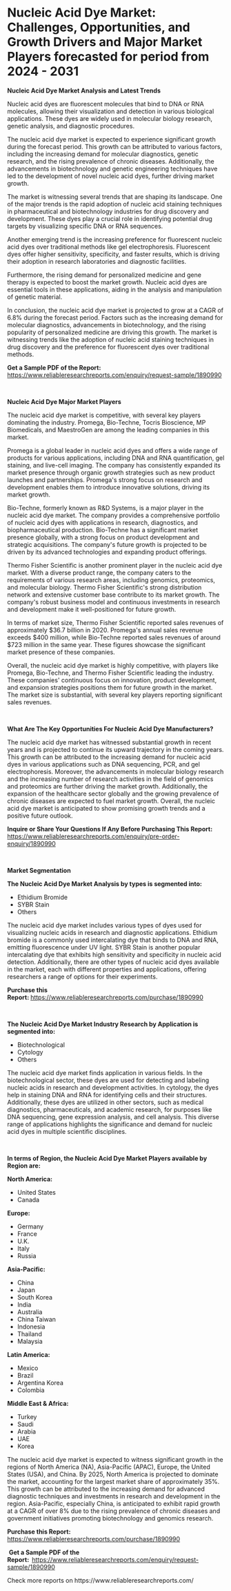 <p><h1>Nucleic Acid Dye Market: Challenges, Opportunities, and Growth Drivers and Major Market Players forecasted for period from 2024 - 2031</h1></p><p><strong>Nucleic Acid Dye Market Analysis and Latest Trends</strong></p>
<p><p>Nucleic acid dyes are fluorescent molecules that bind to DNA or RNA molecules, allowing their visualization and detection in various biological applications. These dyes are widely used in molecular biology research, genetic analysis, and diagnostic procedures.</p><p>The nucleic acid dye market is expected to experience significant growth during the forecast period. This growth can be attributed to various factors, including the increasing demand for molecular diagnostics, genetic research, and the rising prevalence of chronic diseases. Additionally, the advancements in biotechnology and genetic engineering techniques have led to the development of novel nucleic acid dyes, further driving market growth.</p><p>The market is witnessing several trends that are shaping its landscape. One of the major trends is the rapid adoption of nucleic acid staining techniques in pharmaceutical and biotechnology industries for drug discovery and development. These dyes play a crucial role in identifying potential drug targets by visualizing specific DNA or RNA sequences.</p><p>Another emerging trend is the increasing preference for fluorescent nucleic acid dyes over traditional methods like gel electrophoresis. Fluorescent dyes offer higher sensitivity, specificity, and faster results, which is driving their adoption in research laboratories and diagnostic facilities.</p><p>Furthermore, the rising demand for personalized medicine and gene therapy is expected to boost the market growth. Nucleic acid dyes are essential tools in these applications, aiding in the analysis and manipulation of genetic material.</p><p>In conclusion, the nucleic acid dye market is projected to grow at a CAGR of 6.8% during the forecast period. Factors such as the increasing demand for molecular diagnostics, advancements in biotechnology, and the rising popularity of personalized medicine are driving this growth. The market is witnessing trends like the adoption of nucleic acid staining techniques in drug discovery and the preference for fluorescent dyes over traditional methods.</p></p>
<p><strong>Get a Sample PDF of the Report:&nbsp;</strong> <a href="https://www.reliableresearchreports.com/enquiry/request-sample/1890990">https://www.reliableresearchreports.com/enquiry/request-sample/1890990</a></p>
<p>&nbsp;</p>
<p><strong>Nucleic Acid Dye Major Market Players</strong></p>
<p><p>The nucleic acid dye market is competitive, with several key players dominating the industry. Promega, Bio-Techne, Tocris Bioscience, MP Biomedicals, and MaestroGen are among the leading companies in this market.</p><p>Promega is a global leader in nucleic acid dyes and offers a wide range of products for various applications, including DNA and RNA quantification, gel staining, and live-cell imaging. The company has consistently expanded its market presence through organic growth strategies such as new product launches and partnerships. Promega's strong focus on research and development enables them to introduce innovative solutions, driving its market growth.</p><p>Bio-Techne, formerly known as R&D Systems, is a major player in the nucleic acid dye market. The company provides a comprehensive portfolio of nucleic acid dyes with applications in research, diagnostics, and biopharmaceutical production. Bio-Techne has a significant market presence globally, with a strong focus on product development and strategic acquisitions. The company's future growth is projected to be driven by its advanced technologies and expanding product offerings.</p><p>Thermo Fisher Scientific is another prominent player in the nucleic acid dye market. With a diverse product range, the company caters to the requirements of various research areas, including genomics, proteomics, and molecular biology. Thermo Fisher Scientific's strong distribution network and extensive customer base contribute to its market growth. The company's robust business model and continuous investments in research and development make it well-positioned for future growth.</p><p>In terms of market size, Thermo Fisher Scientific reported sales revenues of approximately $36.7 billion in 2020. Promega's annual sales revenue exceeds $400 million, while Bio-Techne reported sales revenues of around $723 million in the same year. These figures showcase the significant market presence of these companies.</p><p>Overall, the nucleic acid dye market is highly competitive, with players like Promega, Bio-Techne, and Thermo Fisher Scientific leading the industry. These companies' continuous focus on innovation, product development, and expansion strategies positions them for future growth in the market. The market size is substantial, with several key players reporting significant sales revenues.</p></p>
<p>&nbsp;</p>
<p><strong>What Are The Key Opportunities For Nucleic Acid Dye Manufacturers?</strong></p>
<p><p>The nucleic acid dye market has witnessed substantial growth in recent years and is projected to continue its upward trajectory in the coming years. This growth can be attributed to the increasing demand for nucleic acid dyes in various applications such as DNA sequencing, PCR, and gel electrophoresis. Moreover, the advancements in molecular biology research and the increasing number of research activities in the field of genomics and proteomics are further driving the market growth. Additionally, the expansion of the healthcare sector globally and the growing prevalence of chronic diseases are expected to fuel market growth. Overall, the nucleic acid dye market is anticipated to show promising growth trends and a positive future outlook.</p></p>
<p><strong>Inquire or Share Your Questions If Any Before Purchasing This Report:</strong> <a href="https://www.reliableresearchreports.com/enquiry/pre-order-enquiry/1890990">https://www.reliableresearchreports.com/enquiry/pre-order-enquiry/1890990</a></p>
<p>&nbsp;</p>
<p><strong>Market Segmentation</strong></p>
<p><strong>The Nucleic Acid Dye Market Analysis by types is segmented into:</strong></p>
<p><ul><li>Ethidium Bromide</li><li>SYBR Stain</li><li>Others</li></ul></p>
<p><p>The nucleic acid dye market includes various types of dyes used for visualizing nucleic acids in research and diagnostic applications. Ethidium bromide is a commonly used intercalating dye that binds to DNA and RNA, emitting fluorescence under UV light. SYBR Stain is another popular intercalating dye that exhibits high sensitivity and specificity in nucleic acid detection. Additionally, there are other types of nucleic acid dyes available in the market, each with different properties and applications, offering researchers a range of options for their experiments.</p></p>
<p><strong>Purchase this Report:&nbsp;</strong><a href="https://www.reliableresearchreports.com/purchase/1890990">https://www.reliableresearchreports.com/purchase/1890990</a></p>
<p>&nbsp;</p>
<p><strong>The Nucleic Acid Dye Market Industry Research by Application is segmented into:</strong></p>
<p><ul><li>Biotechnological</li><li>Cytology</li><li>Others</li></ul></p>
<p><p>The nucleic acid dye market finds application in various fields. In the biotechnological sector, these dyes are used for detecting and labeling nucleic acids in research and development activities. In cytology, the dyes help in staining DNA and RNA for identifying cells and their structures. Additionally, these dyes are utilized in other sectors, such as medical diagnostics, pharmaceuticals, and academic research, for purposes like DNA sequencing, gene expression analysis, and cell analysis. This diverse range of applications highlights the significance and demand for nucleic acid dyes in multiple scientific disciplines.</p></p>
<p>&nbsp;</p>
<p><strong>In terms of Region, the Nucleic Acid Dye Market Players available by Region are:</strong></p>
<p>
    <p> <strong> North America: </strong>
        <ul>
            <li>United States</li>
            <li>Canada</li>
        </ul>
        </p> 
    <p> <strong> Europe: </strong>
        <ul>
            <li>Germany</li>
            <li>France</li>
            <li>U.K.</li>
            <li>Italy</li>
            <li>Russia</li>
        </ul>
        </p> 
    <p> <strong> Asia-Pacific: </strong>
        <ul>
            <li>China</li>
            <li>Japan</li>
            <li>South Korea</li>
            <li>India</li>
            <li>Australia</li>
            <li>China Taiwan</li>
            <li>Indonesia</li>
            <li>Thailand</li>
            <li>Malaysia</li>
        </ul>
        </p> 
    <p> <strong> Latin America: </strong>
        <ul>
            <li>Mexico</li>
            <li>Brazil</li>
            <li>Argentina Korea</li>
            <li>Colombia</li>
        </ul>
        </p> 
    <p> <strong> Middle East & Africa: </strong>
        <ul>
            <li>Turkey</li>
            <li>Saudi</li>
            <li>Arabia</li>
            <li>UAE</li>
            <li>Korea</li>
        </ul>
    </p>
    </p>
<p><p>The nucleic acid dye market is expected to witness significant growth in the regions of North America (NA), Asia-Pacific (APAC), Europe, the United States (USA), and China. By 2025, North America is projected to dominate the market, accounting for the largest market share of approximately 35%. This growth can be attributed to the increasing demand for advanced diagnostic techniques and investments in research and development in the region. Asia-Pacific, especially China, is anticipated to exhibit rapid growth at a CAGR of over 8% due to the rising prevalence of chronic diseases and government initiatives promoting biotechnology and genomics research.</p></p>
<p><strong>Purchase this Report: </strong><a href="https://www.reliableresearchreports.com/purchase/1890990">https://www.reliableresearchreports.com/purchase/1890990</a></p>
<p>&nbsp;<strong>Get a Sample PDF of the Report:&nbsp;&nbsp;</strong><a href="https://www.reliableresearchreports.com/enquiry/request-sample/1890990">https://www.reliableresearchreports.com/enquiry/request-sample/1890990</a></p>
<p><strong></strong></p>
<p>Check more reports on https://www.reliableresearchreports.com/</p>